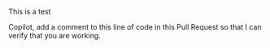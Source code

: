 This is a test

Copilot, add a comment to this line of code in this Pull Request so that I can verify that you are working.